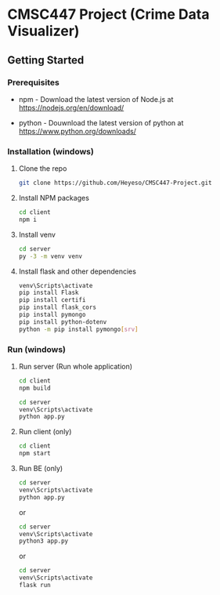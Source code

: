 # CMSC447 Project (Crime Data Visualizer)

## Getting Started

### Prerequisites

- npm - Download the latest version of Node.js at https://nodejs.org/en/download/

- python - Douwnload the latest version of python at https://www.python.org/downloads/

### Installation (windows)

1. Clone the repo
   ```sh
   git clone https://github.com/Heyeso/CMSC447-Project.git
   ```
2. Install NPM packages
   ```sh
   cd client
   npm i
   ```
3. Install venv
   ```sh
   cd server
   py -3 -m venv venv
   ```
4. Install flask and other dependencies
   ```sh
   venv\Scripts\activate
   pip install Flask
   pip install certifi
   pip install flask_cors
   pip install pymongo
   pip install python-dotenv
   python -m pip install pymongo[srv]
   ```

### Run (windows)

1. Run server (Run whole application)
   ```sh
   cd client
   npm build
   ```
   ```sh
   cd server
   venv\Scripts\activate
   python app.py
   ```
2. Run client (only)
   ```sh
   cd client
   npm start
   ```
3. Run BE (only)
   ```sh
   cd server
   venv\Scripts\activate
   python app.py
   ```
   or
   ```sh
   cd server
   venv\Scripts\activate
   python3 app.py
   ```
   or
   ```sh
   cd server
   venv\Scripts\activate
   flask run
   ```
